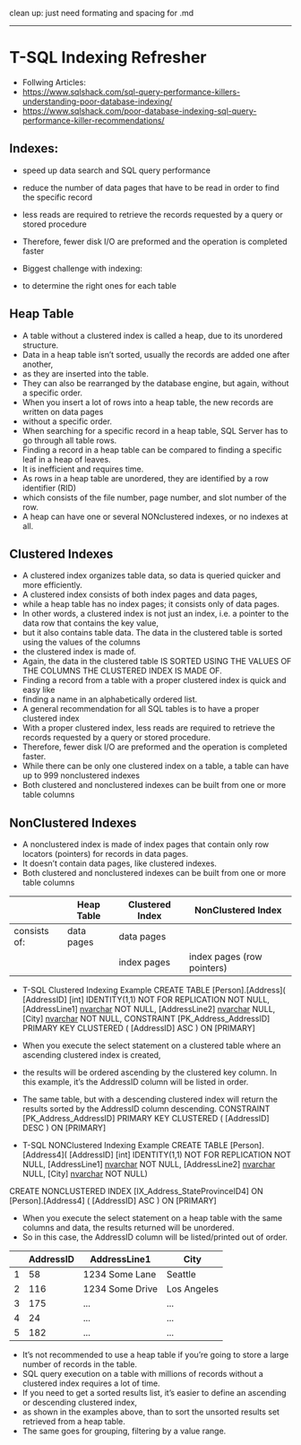 clean up:
just need formating and spacing for .md


- - - - - - - - - - - - - - - - - - - - - - - - - - - - - - - - - - - - - - - - - - - - - - 
# T-SQL Indexing Refresher
-  Follwing Articles: 
-  https://www.sqlshack.com/sql-query-performance-killers-understanding-poor-database-indexing/
-  https://www.sqlshack.com/poor-database-indexing-sql-query-performance-killer-recommendations/


##  Indexes: 
-  speed up data search and SQL query performance
-  reduce the number of data pages that have to be read in order to find the specific record
-  less reads are required to retrieve the records requested by a query or stored procedure 
-  Therefore, fewer disk I/O are preformed and the operation is completed faster

-  Biggest challenge with indexing: 
-  to determine the right ones for each table


##  Heap Table
-  A table without a clustered index is called a heap, due to its unordered structure. 
-  Data in a heap table isn’t sorted, usually the records are added one after another, 
-  as they are inserted into the table. 
-  They can also be rearranged by the database engine, but again, without a specific order. 
-  When you insert a lot of rows into a heap table, the new records are written on data pages 
-  without a specific order. 
-  When searching for a specific record in a heap table, SQL Server has to go through all table rows. 
-  Finding a record in a heap table can be compared to finding a specific leaf in a heap of leaves. 
-  It is inefficient and requires time.
-  As rows in a heap table are unordered, they are identified by a row identifier (RID) 
-  which consists of the file number, page number, and slot number of the row.
-  A heap can have one or several NONclustered indexes, or no indexes at all.


## Clustered Indexes
-  A clustered index organizes table data, so data is queried quicker and more efficiently. 
-  A clustered index consists of both index pages and data pages, 
-  while a heap table has no index pages; it consists only of data pages. 
-  In other words, a clustered index is not just an index, i.e. a pointer to the data row that contains the key value, 
-  but it also contains table data. The data in the clustered table is sorted using the values of the columns 
-  the clustered index is made of. 
-  Again, the data in the clustered table IS SORTED USING THE VALUES OF THE COLUMNS THE CLUSTERED INDEX IS MADE OF.
-  Finding a record from a table with a proper clustered index is quick and easy like 
-  finding a name in an alphabetically ordered list. 
-  A general recommendation for all SQL tables is to have a proper clustered index
-  With a proper clustered index, less reads are required to retrieve the records requested by a query or stored procedure. 
-  Therefore, fewer disk I/O are preformed and the operation is completed faster.
-  While there can be only one clustered index on a table, a table can have up to 999 nonclustered indexes
-  Both clustered and nonclustered indexes can be built from one or more table columns


## NonClustered Indexes
-  A nonclustered index is made of index pages that contain only row locators (pointers) for records in data pages. 
-  It doesn’t contain data pages, like clustered indexes.
-  Both clustered and nonclustered indexes can be built from one or more table columns

|              |   Heap Table    |   Clustered Index     |   NonClustered Index          |
|    ---       |   ---           |   ---                 |   ---                         |
| consists of: |   data pages    |   data pages          |                               |
|              |                 |  index pages          |   index pages (row pointers)  |


-  T-SQL Clustered Indexing Example
CREATE TABLE [Person].[Address](
    [AddressID] [int] IDENTITY(1,1) NOT FOR REPLICATION NOT NULL,
    [AddressLine1] [nvarchar](60) NOT NULL,
    [AddressLine2] [nvarchar](60) NULL,
    [City] [nvarchar](30) NOT NULL,
CONSTRAINT [PK_Address_AddressID] PRIMARY KEY CLUSTERED 
(
    [AddressID] ASC
) ON [PRIMARY]

-  When you execute the select statement on a clustered table where an ascending clustered index is created, 
-  the results will be ordered ascending by the clustered key column. In this example, it’s the AddressID column will be listed in order.
-  The same table, but with a descending clustered index will return the results sorted by the AddressID column descending.
CONSTRAINT [PK_Address_AddressID] PRIMARY KEY CLUSTERED 
(
	    [AddressID] DESC
) ON [PRIMARY]


-  T-SQL NONClustered Indexing Example
CREATE TABLE [Person].[Address4](
    [AddressID] [int] IDENTITY(1,1) NOT FOR REPLICATION NOT NULL,
    [AddressLine1] [nvarchar](60) NOT NULL,
    [AddressLine2] [nvarchar](60) NULL,
    [City] [nvarchar](30) NOT NULL)

CREATE NONCLUSTERED INDEX [IX_Address_StateProvinceID4] ON [Person].[Address4]
(
	[AddressID] ASC
) ON [PRIMARY]

-  When you execute the select statement on a heap table with the same columns and data, the results returned will be unordered.
-  So in this case, the AddressID column will be listed/printed out of order.

|      | AddressID   |  AddressLine1  | City   |                    
|  --- | ---  |  ---  | --- | 
|  1   | 58   |        1234 Some Lane   |   Seattle     |
|  2   | 116  |        1234 Some Drive  |   Los Angeles |
|  3   | 175  |        ...              |   ...         |
|  4   | 24   |        ...              |   ...         |
|  5   | 182  |        ...              |   ...         |


-  It’s not recommended to use a heap table if you’re going to store a large number of records in the table. 
-  SQL query execution on a table with millions of records without a clustered index requires a lot of time. 
-  If you need to get a sorted results list, it’s easier to define an ascending or descending clustered index, 
-  as shown in the examples above, than to sort the unsorted results set retrieved from a heap table. 
-  The same goes for grouping, filtering by a value range.


